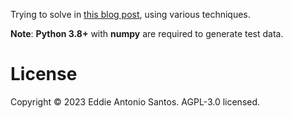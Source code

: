 Trying to solve in [this blog post][blog], using various techniques.

[blog]: https://owen.cafe/posts/six-times-faster-than-c/

**Note**: **Python 3.8+** with **numpy** are required to generate test data.

# License

Copyright © 2023 Eddie Antonio Santos. AGPL-3.0 licensed.

